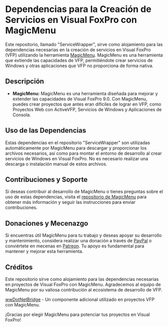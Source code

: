 # Dependencias para la Creación de Servicios en Visual FoxPro con MagicMenu

Este repositorio, llamado "ServiceWrapper", sirve como alojamiento para las dependencias necesarias en la creación de servicios en Visual FoxPro (VFP) utilizando la herramienta [MagicMenu](https://github.com/Irwin1985/MagicMenu). MagicMenu es una herramienta que extiende las capacidades de VFP, permitiéndote crear servicios de Windows y otras aplicaciones que VFP no proporciona de forma nativa.

## Descripción

- **MagicMenu:** MagicMenu es una herramienta diseñada para mejorar y extender las capacidades de Visual FoxPro 9.0. Con MagicMenu, puedes crear proyectos que antes eran difíciles de lograr en VFP, como Proyectos Web con ActiveVFP, Servicios de Windows y Aplicaciones de Consola.

## Uso de las Dependencias

Estas dependencias en el repositorio "ServiceWrapper" son utilizadas automáticamente por MagicMenu para descargar y proporcionar los archivos necesarios, así como para montar el entorno de desarrollo al crear servicios de Windows en Visual FoxPro. No es necesario realizar una descarga o instalación manual de estos archivos.

## Contribuciones y Soporte

Si deseas contribuir al desarrollo de MagicMenu o tienes preguntas sobre el uso de estas dependencias, visita el [repositorio de MagicMenu](https://github.com/Irwin1985/MagicMenu) para obtener más información y seguir las instrucciones para enviar contribuciones.

## Donaciones y Mecenazgo

Si encuentras útil MagicMenu para tu trabajo y deseas apoyar su desarrollo y mantenimiento, considera realizar una donación a través de [PayPal](https://www.paypal.com/donate/?hosted_button_id=LXQYXFP77AD2G) o conviértete en mecenas en [Patreon](https://www.patreon.com/IrwinRodriguez). Tu apoyo es fundamental para mantener y mejorar esta herramienta.

## Créditos

Este repositorio sirve como alojamiento para las dependencias necesarias en proyectos de Visual FoxPro con MagicMenu. Agradecemos al equipo de MagicMenu por su valiosa contribución al ecosistema de desarrollo de VFP.

[wwDotNetBridge](https://github.com/RickStrahl/wwDotnetBridge) - Un componente adicional utilizado en proyectos VFP con MagicMenu.

¡Gracias por elegir MagicMenu para potenciar tus proyectos en Visual FoxPro!
